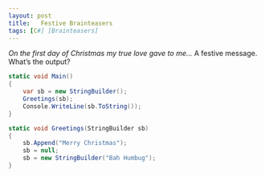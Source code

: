 ```yaml
---
layout: post
title:   Festive Brainteasers
tags: [C#] [Brainteasers]
---
```


*On the first day of Christmas my true love gave to me...*
A festive message. What’s the output?

~~~csharp
static void Main()
{
    var sb = new StringBuilder();
    Greetings(sb);
    Console.WriteLine(sb.ToString());
}

static void Greetings(StringBuilder sb)
{
    sb.Append("Merry Christmas");
    sb = null;
    sb = new StringBuilder("Bah Humbug");
}
~~~
